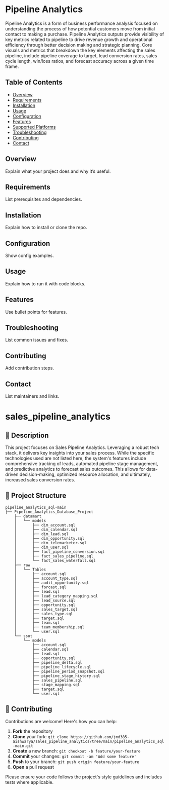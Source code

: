 # Pipeline Analytics
Pipeline Analytics is a form of business performance analysis focused on understanding the process of how potential customers move from initial contact to making a purchase. Pipeline Analytics outputs provide visibility of key metrics related to pipeline to drive revenue growth and operational efficiency through better decision making and strategic planning. Core visuals and metrics that breakdown the key elements affecting the sales pipeline, include pipeline coverage to target, lead conversion rates, sales cycle length, win/loss ratios, and forecast accuracy across a given time frame.

## Table of Contents
- [Overview](#overview)
- [Requirements](#requirements)
- [Installation](#installation)
- [Usage](#usage)
- [Configuration](#configuration)
- [Features](#features)
- [Supported Platforms](#supported-platforms)
- [Troubleshooting](#troubleshooting)
- [Contributing](#contributing)
- [Contact](#contact)

## Overview
Explain what your project does and why it’s useful.

## Requirements
List prerequisites and dependencies.

## Installation
Explain how to install or clone the repo.

## Configuration
Show config examples.

## Usage
Explain how to run it with code blocks.

## Features
Use bullet points for features.

## Troubleshooting
List common issues and fixes.

## Contributing
Add contribution steps.

## Contact
List maintainers and links.


# sales_pipeline_analytics



## 📝 Description

This project focuses on Sales Pipeline Analytics. Leveraging a robust tech stack, it delivers key insights into your sales process. While the specific technologies used are not listed here, the system's features include comprehensive tracking of leads, automated pipeline stage management, and predictive analytics to forecast sales outcomes. This allows for data-driven decision-making, optimized resource allocation, and ultimately, increased sales conversion rates.

## 📁 Project Structure

```
pipeline_analytics_sql-main
├── Pipeline_Analytics_Database_Project
    ├── datamart
    │   └── models
    │       ├── dim_account.sql
    │       ├── dim_calendar.sql
    │       ├── dim_lead.sql
    │       ├── dim_opportunity.sql
    │       ├── dim_telemarketer.sql
    │       ├── dim_user.sql
    │       ├── fact_pipeline_conversion.sql
    │       ├── fact_sales_pipeline.sql
    │       └── fact_sales_waterfall.sql
    ├── raw
    │   └── Tables
    │       ├── account.sql
    │       ├── account_type.sql
    │       ├── audit_opportunity.sql
    │       ├── forcast.sql
    │       ├── lead.sql
    │       ├── lead_category_mapping.sql
    │       ├── lead_source.sql
    │       ├── opportunity.sql
    │       ├── sales_target.sql
    │       ├── sales_type.sql
    │       ├── target.sql
    │       ├── team.sql
    │       ├── team_membership.sql
    │       └── user.sql
    └── ssot
        └── models
            ├── account.sql
            ├── calendar.sql
            ├── lead.sql
            ├── opportunity.sql
            ├── pipeline_delta.sql
            ├── pipeline_lifecycle.sql
            ├── pipeline_period_snapshot.sql
            ├── pipeline_stage_history.sql
            ├── sales_pipeline.sql
            ├── stage_mapping.sql
            ├── target.sql
            └── user.sql
```

## 👥 Contributing

Contributions are welcome! Here's how you can help:

1. **Fork** the repository
2. **Clone** your fork: `git clone https://github.com/jmd385-aishwarya/sales_pipeline_analytics/tree/main/pipeline_analytics_sql-main.git`
3. **Create** a new branch: `git checkout -b feature/your-feature`
4. **Commit** your changes: `git commit -am 'Add some feature'`
5. **Push** to your branch: `git push origin feature/your-feature`
6. **Open** a pull request

Please ensure your code follows the project's style guidelines and includes tests where applicable.
